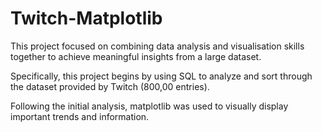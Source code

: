 # Twitch-Matplotlib

This project focused on combining data analysis and visualisation skills together to achieve meaningful insights from a large dataset.

Specifically, this project begins by using SQL to analyze and sort through the dataset provided by Twitch (800,00 entries). 

Following the initial analysis, matplotlib was used to visually display important trends and information. 
